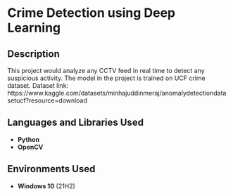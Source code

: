 <h1>Crime Detection using Deep Learning</h1>


<h2>Description</h2>
This project would analyze any CCTV feed in real time to detect any suspicious activity. The model in the project is trained on UCF crime dataset.
Dataset link: https://www.kaggle.com/datasets/minhajuddinmeraj/anomalydetectiondatasetucf?resource=download

<br />


<h2>Languages and Libraries Used</h2>

- <b>Python</b> 
- <b>OpenCV</b>

<h2>Environments Used </h2>

- <b>Windows 10</b> (21H2)

<!--
 ```diff
- text in red
+ text in green
! text in orange
# text in gray
@@ text in purple (and bold)@@
```
--!>
